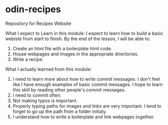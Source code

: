 # odin-recipes
Repository for Recipes Website

What I expect to Learn in this module: 
I expect to learn how to build a basic webiste from start to finish. By the end of the lesson, I will be able to: 

1. Create an html file with a boilerplate html code. 
2. House webpages and images in the appropriate directories. 
3. Write a recipe. 

What I actually learned from this module: 
1. I need to learn more about how to write commit messages. I don't feel like I have enough examples of basic commit messages. I hope to learn this skill by reading other people's commit messages. 
2. I need to commit often. 
3. Not making typos is important. 
4. Properly typing paths for images and links are very important. I tend to forget to go up the path from a folder initialy. 
5. I understand how to write a boilerplate and link webpages together.